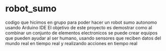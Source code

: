 # robot_sumo
codigo que hicimos en grupo para poder hacer un robot sumo autonomo usando Arduino IDE 
El objetivo de este proyecto es demostrar como al combinar un conjunto de elementos electronicos se puede crear equipos que pueden ayudar al ser humano, usando sensores que reciben datos del mundo real en tiempo real y realizando acciones en tiempo real
